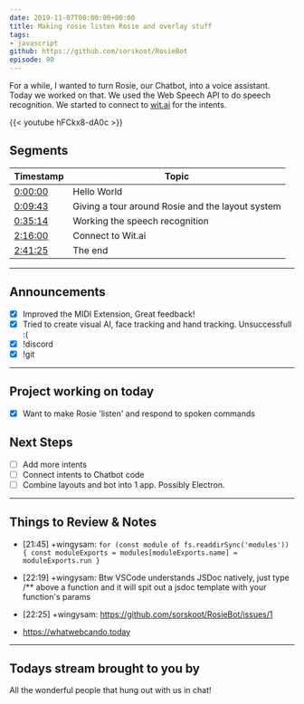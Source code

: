 ```yaml
---
date: 2019-11-07T00:00:00+00:00
title: Making rosie listen Rosie and overlay stuff
tags:
- javascript
github: https://github.com/sorskoot/RosieBot
episode: 90
---
```

For a while, I wanted to turn Rosie, our Chatbot, into a voice assistant. Today we worked on that. We used the Web Speech API to do speech recognition. We started to connect to [wit.ai](https://wit.ai) for the intents.

{{< youtube hFCkx8-dA0c >}}

<!--more-->
## Segments

| Timestamp | Topic             |
| ---       | ---               |
| [0:00:00](https://www.youtube.com/watch?v=hFCkx8-dA0c&t=0s) | Hello World |
| [0:09:43](https://www.youtube.com/watch?v=hFCkx8-dA0c&t=583s) | Giving a tour around Rosie and the layout system |
| [0:35:14](https://www.youtube.com/watch?v=hFCkx8-dA0c&t=2114s) | Working the speech recognition |
| [2:16:00](https://www.youtube.com/watch?v=hFCkx8-dA0c&t=8160s) | Connect to Wit.ai |
| [2:41:25](https://www.youtube.com/watch?v=hFCkx8-dA0c&t=9685s) | The end |

---

## Announcements

- [X] Improved the MIDI Extension, Great feedback!
- [X] Tried to create visual AI, face tracking and hand tracking. Unsuccessfull :(
- [X] !discord
- [X] !git

---

## Project working on today

- [X] Want to make Rosie 'listen' and respond to spoken commands

## Next Steps

- [ ] Add more intents
- [ ] Connect intents to Chatbot code
- [ ] Combine layouts and bot into 1 app. Possibly Electron.

---

## Things to Review & Notes

- [21:45] +wingysam: `for (const module of fs.readdirSync('modules')) { const moduleExports = modules[moduleExports.name] = moduleExports.run }`

- [22:19] +wingysam: Btw VSCode understands JSDoc natively, just type /** above a function and it will spit out a jsdoc template with your function's params

- [22:25] +wingysam: https://github.com/sorskoot/RosieBot/issues/1

- https://whatwebcando.today

---

## Todays stream brought to you by

All the wonderful people that hung out with us in chat!
